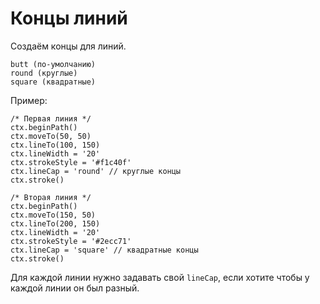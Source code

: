 # Концы линий
Создаём концы для линий.

    butt (по-умолчанию)
    round (круглые)
    square (квадратные)

Пример:

    /* Первая линия */
    ctx.beginPath()
    ctx.moveTo(50, 50)
    ctx.lineTo(100, 150)
    ctx.lineWidth = '20'
    ctx.strokeStyle = '#f1c40f'
    ctx.lineCap = 'round' // круглые концы
    ctx.stroke()

    /* Вторая линия */
    ctx.beginPath()
    ctx.moveTo(150, 50)
    ctx.lineTo(200, 150)
    ctx.lineWidth = '20'
    ctx.strokeStyle = '#2ecc71'
    ctx.lineCap = 'square' // квадратные концы
    ctx.stroke()

Для каждой линии нужно задавать свой `lineCap`, если хотите чтобы у каждой линии он был разный.